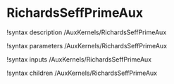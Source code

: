 <!-- MOOSE Documentation Stub: Remove this when content is added. -->

# RichardsSeffPrimeAux

!syntax description /AuxKernels/RichardsSeffPrimeAux

!syntax parameters /AuxKernels/RichardsSeffPrimeAux

!syntax inputs /AuxKernels/RichardsSeffPrimeAux

!syntax children /AuxKernels/RichardsSeffPrimeAux
